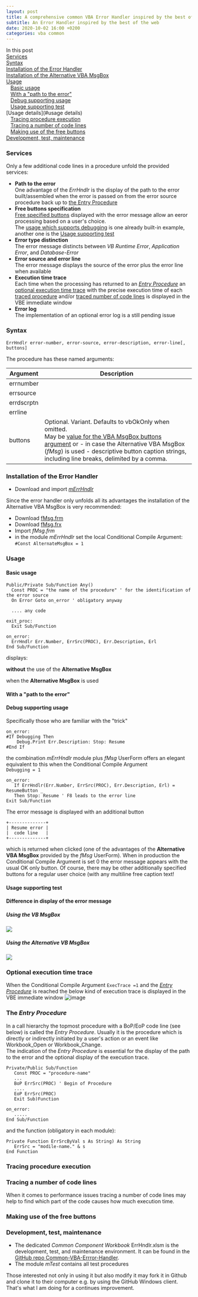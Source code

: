 ```yaml
---
layout: post
title: A comprehensive common VBA Error Handler inspired by the best of the web
subtitle: An Error Handler inspired by the best of the web
date: 2020-10-02 16:00 +0200
categories: vba common
---
```



In this post<br>
[Services](#services)<br>
[Syntax](#syntax)<br>
[Installation of the Error Handler](#installation-of-the-error-handler)<br>
[Installation of the Alternative VBA MsgBox](#installation-of-the-alternative-vba-msgbox)<br>
[Usage](#usage)<br>
&nbsp;&nbsp;&nbsp;[Basic usage](#basic-usage)<br>
&nbsp;&nbsp;&nbsp;[With a "path to the error"](#with-a-path-to-the-error)<br>
&nbsp;&nbsp;&nbsp;[Debug supporting usage](#debug-supporting-usage)<br>
&nbsp;&nbsp;&nbsp;[Usage supporting test](#usage-supportingtest)<br>
[Usage details](#usage details)<br>
&nbsp;&nbsp;&nbsp;[Tracing procedure execution](#tracing-procedure-execution)<br>
&nbsp;&nbsp;&nbsp;[Tracing a number of code lines](#tracing-a-number-of-code-lines)<br>
&nbsp;&nbsp;&nbsp;[Making use of the free buttons](#making-use-of-the-free-buttons)<br>
[Development, test, maintenance](#development-test-maintenance)


### Services
Only a few additional code lines in a procedure unfold the provided services:
- **Path to the error**<br>One advantage of the _ErrHndlr_ is the display of the path to the error built/assembled when the error is passed on from the error source procedure back up to [the Entry Procedure](#the-entry-procedure)
- **Free buttons specification**<br>[Free specified buttons](#free-specified-buttons) displayed with the error message allow an eeror processing based on a user's choice.<br>The [usage which supports debugging](#a-usage-which-supports-debugging) is one already built-in example, another one is the [Usage supporting test](#usage-supportingtest)
- **Error type distinction**<br>The error message distincts between _VB Runtime Error_, _Application Error_, and _Database-Error_
- **Error source and error line**<br>The error message displays the source of the error plus the error line when available
- **Execution time trace**<br>Each time when the processing has returned to an [_Entry Procedure_](#the-entry-procedure) an [optional execution time trace](#optional-execution-time-trace) with the precise execution time of each [traced procedure](#) and/or [traced number of code lines](#traced-number-of-code-lines) is displayed in the VBE immediate window
- **Error log**<br>The implementation of an optional error log is a still pending issue

### Syntax
```vbs
ErrHndlr error-number, error-source, error-description, error-line[, buttons]
```
The procedure has these named arguments:

|  Argument  | Description |
| ---------- | ----------- |
| errnumber  |             |
| errsource  |             |
| errdscrptn |             |
| errline    |             |
| buttons    | Optional. Variant. Defaults to vbOkOnly when omitted.<br>May be  [value for the VBA MsgBox buttons argument](<https://docs.microsoft.com/de-DE/office/vba/Language/Reference/User-Interface-Help/msgbox-function#settings>) or - in case the Alternative VBA MsgBox (_fMsg_) is used - descriptive button caption strings, including line breaks, delimited by a comma. |

### Installation of the Error Handler
- Download and import [_mErrHndlr_](https://gitcdn.link/repo/warbe-maker/Common-VBA-Error-Handler/master/mErrHndlr.bas)

Since the error handler only unfolds all its advantages the installation of the Alternative VBA MsgBox is very recommended:
- Download [fMsg.frm](https://gitcdn.link/repo/warbe-maker/VBA-MsgBox-alternative/master/fMsg.frm)
- Download  [fMsg.frx](https://gitcdn.link/repo/warbe-maker/VBA-MsgBox-alternative/master/fMsf.frx)
- Import _fMsg.frm_ 
- in the module _mErrHndlr_ set the local Conditional Compile Argument:<br>`#Const AlternateMsgBox = 1`
### Usage
#### Basic usage
 ```vbscript
 Public/Private Sub/Function Any()
   Const PROC = "the name of the procedure" ' for the identification of the error source
   On Error Goto on_error ' obligatory anyway
   
   .... any code

exit_proc:
   Exit Sub/Function
   
on_error:
   ErrHndlr Err.Number, ErrSrc(PROC), Err.Description, Erl
End Sub/Function
```
displays:

**without** the use of the **Alternative  MsgBox**

when the **Alternative  MsgBox** is used

#### With a "path to the error"
#### Debug supporting usage 
Specifically those who are familiar with the "trick"
```vbs
on_error:
#If Debugging Then
    Debug.Print Err.Description: Stop: Resume
#End If
```
the combination _mErrHndlr_ module plus _fMsg_ UserForm offers an elegant equivalent to this when the Conditional Compile Argument<br>
`Debugging = 1`

```vbs
on_error:
   If ErrHndlr(Err.Number, ErrSrc(PROC), Err.Description, Erl) = ResumeButton _
   Then Stop: Resume ' F8 leads to the error line
Exit Sub/Function
```
The error message is displayed with an additional button
```
+--------------+
| Resume error |
|  code line   |
+--------------+
```
which is returned when clicked (one of the advantages of the **Alternative VBA MsgBox** provided by the _fMsg_ UserForm). When in production the Conditional Compile Argument is set 0 the error message appears with the usual OK only button.
Of course, there may be other additionally specified buttons for a regular user choice (with any multiline free caption text!

#### Usage supporting test

#### Difference in display of the error message
##### Using the VB MsgBox
![](../Assets/ErrorMsgMsgBox.png)
##### Using the Alternative VB MsgBox
![](../Assets/ErrMsgAlternativeMsgBox.png)

### Optional execution time trace
When the Conditional Compile Argument `ExecTrace =1` and the [_Entry Procedure_](#entry-procedure) is reached the below kind of execution trace is displayed in the VBE immediate window
![image](../Assets/ExectionTrace.png)

### The _Entry Procedure_
In a call hierarchy the topmost procedure with a BoP/EoP code line (see below) is called the _Entry Procedure_. Usually it is the procedure which is directly or indirectly initiated by a user's  action or an event like Workbook_Open or Workbook_Change.<br>
The indication of the _Entry Procedure_ is essential for the display of the path to the error and the optional display of the execution trace.
```vbs
Private/Public Sub/Function
   Const PROC = "procedure-name"
   ...
   BoP ErrSrc(PROC) ' Begin of Procedure
   ....
   EoP ErrSrc(PROC)
   Exit Sub)Function
   
on_error:
   .....
End Sub/Function
```
and the function (obligatory in each module):
```vbs
Private Function ErrSrcByVal s As String) As String
   ErrSrc = "modile-name." & s
End Function
```
### Tracing procedure execution

### Tracing a number of code lines
When it comes to performance issues tracing a number of code lines may help to find which part of the code causes how much execution time.

### Making use of the free buttons

### Development, test, maintenance
- The dedicated _Common Component Workbook_ ErrHndlr.xlsm is the development, test, and maintenance environment. It can be found in the [GitHub repo Common-VBA-Errror-Handler](https://github.com/warbe-maker/Common-VBA-Error-Handler).
- The module _mTest_ contains all test procedures

Those interested not only in using it but also modify it may fork it in Github and clone it to their computer e.g. by using the GitHub Windows client. That's what I am doing for a continues improvement.